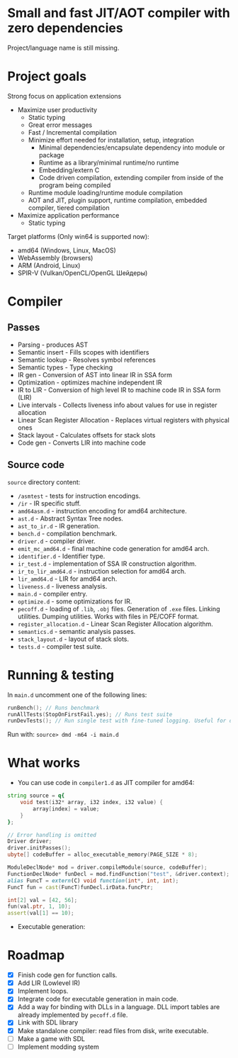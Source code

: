 # Small and fast JIT/AOT compiler with zero dependencies

Project/language name is still missing.

# Project goals

Strong focus on application extensions
- Maximize user productivity
    - Static typing
    - Great error messages
    - Fast / Incremental compilation
    - Minimize effort needed for installation, setup, integration
        - Minimal dependencies/encapsulate dependency into module or package
        - Runtime as a library/minimal runtime/no runtime
        - Embedding/extern C
        - Code driven compilation, extending compiler from inside of the program being compiled
    - Runtime module loading/runtime module compilation
    - AOT and JIT, plugin support, runtime compilation, embedded compiler, tiered compilation
- Maximize application performance
    - Static typing

Target platforms (Only win64 is supported now):
- amd64 (Windows, Linux, MacOS)
- WebAssembly (browsers)
- ARM (Android, Linux)
- SPIR-V (Vulkan/OpenCL/OpenGL Шейдеры)


# Compiler

## Passes

* Parsing - produces AST
* Semantic insert - Fills scopes with identifiers
* Semantic lookup - Resolves symbol references
* Semantic types - Type checking
* IR gen - Conversion of AST into linear IR in SSA form
* Optimization - optimizes machine independent IR
* IR to LIR - Conversion of high level IR to machine code IR in SSA form (LIR)
* Live intervals - Collects liveness info about values for use in register allocation
* Linear Scan Register Allocation - Replaces virtual registers with physical ones
* Stack layout - Calculates offsets for stack slots
* Code gen - Converts LIR into machine code


## Source code

`source` directory content:

* `/asmtest` - tests for instruction encodings.
* `/ir` - IR specific stuff.
* `amd64asm.d` - instruction encoding for amd64 architecture.
* `ast.d` - Abstract Syntax Tree nodes.
* `ast_to_ir.d` - IR generation.
* `bench.d` - compilation benchmark.
* `driver.d` - compiler driver.
* `emit_mc_amd64.d` - final machine code generation for amd64 arch.
* `identifier.d` - Identifier type.
* `ir_test.d` - implementation of SSA IR construction algorithm.
* `ir_to_lir_amd64.d` - instruction selection for amd64 arch.
* `lir_amd64.d` - LIR for amd64 arch.
* `liveness.d` - liveness analysis.
* `main.d` - compiler entry.
* `optimize.d` - some optimizations for IR.
* `pecoff.d` - loading of `.lib`, `.obj` files. Generation of `.exe` files. Linking utilities. Dumping utilities. Works with files in PE/COFF format.
* `register_allocation.d` - Linear Scan Register Allocation algorithm.
* `semantics.d` - semantic analysis passes.
* `stack_layout.d` - layout of stack slots.
* `tests.d` - compiler test suite.

# Running & testing

In `main.d` uncomment one of the following lines:
```D
runBench(); // Runs benchmark
runAllTests(StopOnFirstFail.yes); // Runs test suite
runDevTests(); // Run single test with fine-tuned logging. Useful for development.
```

Run with: `source> dmd -m64 -i main.d`

# What works

- You can use code in `compiler1.d` as JIT compiler for amd64:
```D
string source = q{
    void test(i32* array, i32 index, i32 value) {
        array[index] = value;
    }
};

// Error handling is omitted
Driver driver;
driver.initPasses();
ubyte[] codeBuffer = alloc_executable_memory(PAGE_SIZE * 8);

ModuleDeclNode* mod = driver.compileModule(source, codeBuffer);
FunctionDeclNode* funDecl = mod.findFunction("test", &driver.context);
alias FuncT = extern(C) void function(int*, int, int);
FuncT fun = cast(FuncT)funDecl.irData.funcPtr;

int[2] val = [42, 56];
fun(val.ptr, 1, 10);
assert(val[1] == 10);
```

- Executable generation:


# Roadmap

- [x] Finish code gen for function calls.
- [x] Add LIR (Lowlevel IR)
- [x] Implement loops.
- [x] Integrate code for executable generation in main code.
- [x] Add a way for binding with DLLs in a language. DLL import tables are already implemented by `pecoff.d` file.
- [x] Link with SDL library
- [x] Make standalone compiler: read files from disk, write executable.
- [ ] Make a game with SDL
- [ ] Implement modding system